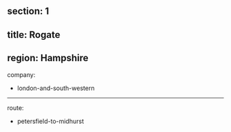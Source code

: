 section: 1
----
title: Rogate
----
region: Hampshire
----
company:
- london-and-south-western
----
route:
- petersfield-to-midhurst
